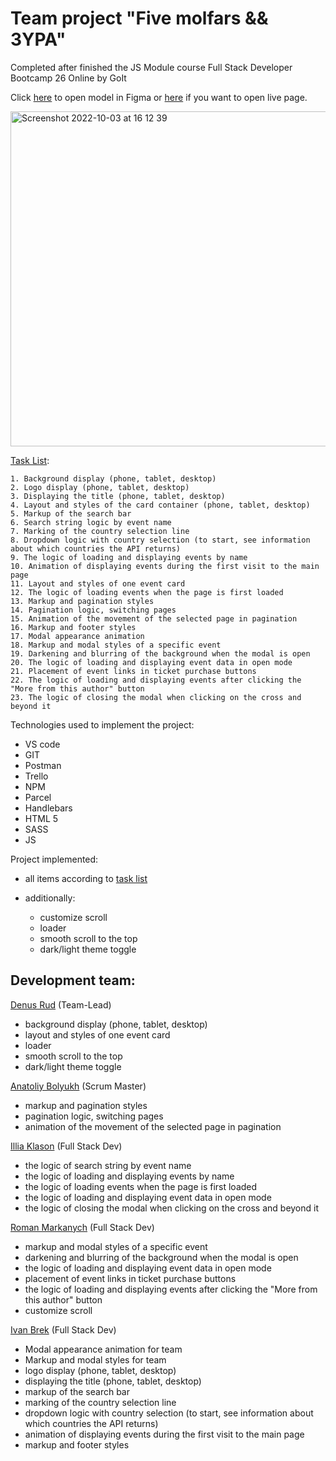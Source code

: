 # Team project "Five molfars && 3YPA"

Completed after finished the JS Module course Full Stack Developer Bootcamp 26
Online by GoIt

Click [here](<https://www.figma.com/file/AOs5DvnIvdZ67VSFGB2vXc/EVENT-BOOSTER-(Copy)?node-id=0%3A1>) to open model in Figma or [here](<https://illfoxlli.github.io/five-molfars-and-3ypa/>) if you want to open live page.

<img width="536" alt="Screenshot 2022-10-03 at 16 12 39" src="https://user-images.githubusercontent.com/82537324/193586788-b09b8b75-89e1-4987-8605-8be60c651c42.png">


[Task List](https://docs.google.com/spreadsheets/d/18ZVUlEGkuRkVgS3UyUZ-1_SAuVJoNGjzhUcUF3xOhRQ/edit#gid=0):

```
1. Background display (phone, tablet, desktop)
2. Logo display (phone, tablet, desktop)
3. Displaying the title (phone, tablet, desktop)
4. Layout and styles of the card container (phone, tablet, desktop)
5. Markup of the search bar
6. Search string logic by event name
7. Marking of the country selection line
8. Dropdown logic with country selection (to start, see information about which countries the API returns)
9. The logic of loading and displaying events by name
10. Animation of displaying events during the first visit to the main page
11. Layout and styles of one event card
12. The logic of loading events when the page is first loaded
13. Markup and pagination styles
14. Pagination logic, switching pages
15. Animation of the movement of the selected page in pagination
16. Markup and footer styles
17. Modal appearance animation
18. Markup and modal styles of a specific event
19. Darkening and blurring of the background when the modal is open
20. The logic of loading and displaying event data in open mode
21. Placement of event links in ticket purchase buttons
22. The logic of loading and displaying events after clicking the "More from this author" button
23. The logic of closing the modal when clicking on the cross and beyond it
```

Technologies used to implement the project:

- VS code
- GIT
- Postman
- Trello
- NPM
- Parcel
- Handlebars
- HTML 5
- SASS 
- JS

Project implemented:

- all items according to
  [task list](https://docs.google.com/spreadsheets/d/18ZVUlEGkuRkVgS3UyUZ-1_SAuVJoNGjzhUcUF3xOhRQ/edit#gid=0)

- additionally:
  - customize scroll
  - loader
  - smooth scroll to the top
  - dark/light theme toggle

## Development team:

[Denus Rud](https://github.com/illFoXlli) (Team-Lead)

- background display (phone, tablet, desktop)
- layout and styles of one event card
- loader
- smooth scroll to the top
- dark/light theme toggle

[Anatoliy Bolyukh](https://github.com/ivan-box) (Scrum Master)

- markup and pagination styles
- pagination logic, switching pages
- animation of the movement of the selected page in pagination

[Illia Klason](https://github.com/IlliaKlason) (Full Stack Dev)

- the logic of search string by event name
- the logic of loading and displaying events by name
- the logic of loading events when the page is first loaded
- the logic of loading and displaying event data in open mode
- the logic of closing the modal when clicking on the cross and beyond it

[Roman Markanych](https://github.com/rmarkanych) (Full Stack Dev)

- markup and modal styles of a specific event
- darkening and blurring of the background when the modal is open
- the logic of loading and displaying event data in open mode
- placement of event links in ticket purchase buttons
- the logic of loading and displaying events after clicking the "More from this
  author" button
- customize scroll

[Ivan Brek](https://github.com/ivan-box) (Full Stack Dev)

- Modal appearance animation for team
- Markup and modal styles for team
- logo display (phone, tablet, desktop)
- displaying the title (phone, tablet, desktop)
- markup of the search bar
- marking of the country selection line
- dropdown logic with country selection (to start, see information about which
  countries the API returns)
- animation of displaying events during the first visit to the main page
- markup and footer styles
